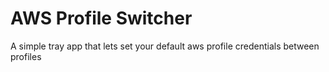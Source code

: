 # AWS Profile Switcher
A simple tray app that lets set your default aws profile credentials between profiles
